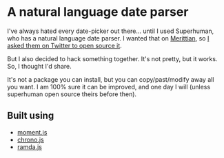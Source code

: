 # A natural language date parser
I've always hated every date-picker out there... until I used Superhuman, who has a natural language date parser. I wanted that on [Merittian](https://www.merittian.com), so [I asked them on Twitter to open source it](https://twitter.com/holgerthorup/status/1148960239754076161).

But I also decided to hack something together. It's not pretty, but it works. So, I thought I'd share. 

It's not a package you can install, but you can copy/past/modify away all you want. I am 100% sure it can be improved, and one day I will (unless superhuman open source theirs before then).

## Built using
- [moment.js](http://momentjs.com/)
- [chrono.js](https://github.com/wanasit/chrono)
- [ramda.js](http://ramdajs.com/)
